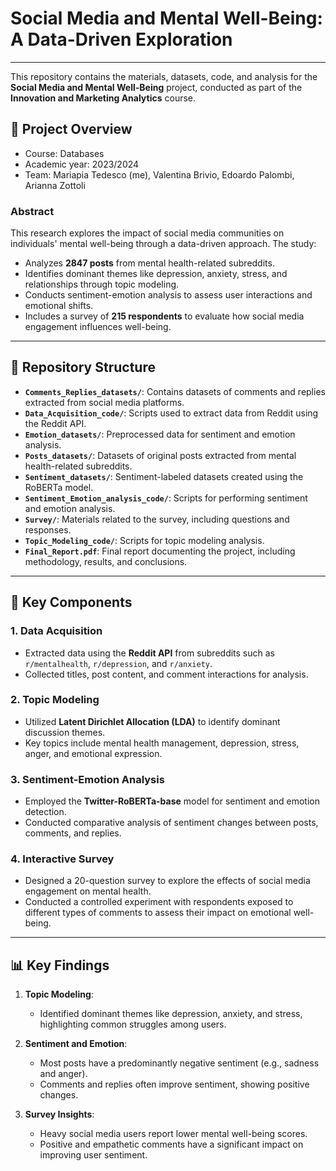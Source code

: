 # Social Media and Mental Well-Being: A Data-Driven Exploration

---

This repository contains the materials, datasets, code, and analysis for the **Social Media and Mental Well-Being** project, conducted as part of the **Innovation and Marketing Analytics** course.

## 📘 Project Overview

- Course: Databases
- Academic year: 2023/2024
- Team: Mariapia Tedesco (me), Valentina Brivio, Edoardo Palombi, Arianna Zottoli

### **Abstract**
This research explores the impact of social media communities on individuals' mental well-being through a data-driven approach. The study:
- Analyzes **2847 posts** from mental health-related subreddits.
- Identifies dominant themes like depression, anxiety, stress, and relationships through topic modeling.
- Conducts sentiment-emotion analysis to assess user interactions and emotional shifts.
- Includes a survey of **215 respondents** to evaluate how social media engagement influences well-being.

---

## 📂 Repository Structure

- **`Comments_Replies_datasets/`**: Contains datasets of comments and replies extracted from social media platforms.
- **`Data_Acquisition_code/`**: Scripts used to extract data from Reddit using the Reddit API.
- **`Emotion_datasets/`**: Preprocessed data for sentiment and emotion analysis.
- **`Posts_datasets/`**: Datasets of original posts extracted from mental health-related subreddits.
- **`Sentiment_datasets/`**: Sentiment-labeled datasets created using the RoBERTa model.
- **`Sentiment_Emotion_analysis_code/`**: Scripts for performing sentiment and emotion analysis.
- **`Survey/`**: Materials related to the survey, including questions and responses.
- **`Topic_Modeling_code/`**: Scripts for topic modeling analysis.
- **`Final_Report.pdf`**: Final report documenting the project, including methodology, results, and conclusions.

---

## 🔬 Key Components

### **1. Data Acquisition**
- Extracted data using the **Reddit API** from subreddits such as `r/mentalhealth`, `r/depression`, and `r/anxiety`.
- Collected titles, post content, and comment interactions for analysis.

### **2. Topic Modeling**
- Utilized **Latent Dirichlet Allocation (LDA)** to identify dominant discussion themes.
- Key topics include mental health management, depression, stress, anger, and emotional expression.

### **3. Sentiment-Emotion Analysis**
- Employed the **Twitter-RoBERTa-base** model for sentiment and emotion detection.
- Conducted comparative analysis of sentiment changes between posts, comments, and replies.

### **4. Interactive Survey**
- Designed a 20-question survey to explore the effects of social media engagement on mental health.
- Conducted a controlled experiment with respondents exposed to different types of comments to assess their impact on emotional well-being.

---

## 📊 Key Findings

1. **Topic Modeling**:
   - Identified dominant themes like depression, anxiety, and stress, highlighting common struggles among users.
   
2. **Sentiment and Emotion**:
   - Most posts have a predominantly negative sentiment (e.g., sadness and anger).
   - Comments and replies often improve sentiment, showing positive changes.

3. **Survey Insights**:
   - Heavy social media users report lower mental well-being scores.
   - Positive and empathetic comments have a significant impact on improving user sentiment.
  
